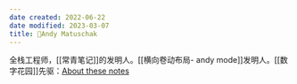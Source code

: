 ```yaml
---
date created: 2022-06-22
date modified: 2023-03-07
title: 🧑Andy Matuschak
---
```


全栈工程师，[[常青笔记]]的发明人。[[横向卷动布局- andy mode]]发明人。[[数字花园]]先驱：[About these notes](https://notes.andymatuschak.org/About_these_notes)
